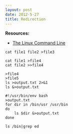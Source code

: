 ```yaml
---
layout: post
date: 2012-5-27
title: Redirection
---
```

__Resources:__

- [The Linux Command Line](http://linuxcommand.org/tlcl.php)


~~~
cat file1 file2 >file3
~~~

~~~
cat file1 >file4
cat file2 >>file4
~~~

~~~
>file4
>file5
ls >output.txt 2>&1
ls &>output.txt
~~~

~~~
#!/usr/bin/env bash
>output.txt
for dir in /bin/usr /usr/bin
do
    ls $dir &>output.txt
done
~~~

~~~
ls /bin|grep ed
~~~

